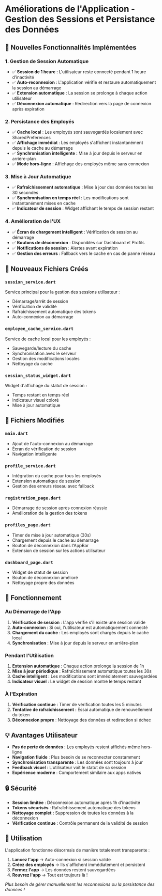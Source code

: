 # Améliorations de l'Application - Gestion des Sessions et Persistance des Données

## 🚀 Nouvelles Fonctionnalités Implémentées

### 1. **Gestion de Session Automatique** 
- ✅ **Session de 1 heure** : L'utilisateur reste connecté pendant 1 heure d'inactivité
- ✅ **Auto-reconnexion** : L'application vérifie et restaure automatiquement la session au démarrage
- ✅ **Extension automatique** : La session se prolonge à chaque action utilisateur
- ✅ **Déconnexion automatique** : Redirection vers la page de connexion après expiration

### 2. **Persistance des Employés**
- ✅ **Cache local** : Les employés sont sauvegardés localement avec SharedPreferences
- ✅ **Affichage immédiat** : Les employés s'affichent instantanément depuis le cache au démarrage
- ✅ **Synchronisation intelligente** : Mise à jour depuis le serveur en arrière-plan
- ✅ **Mode hors-ligne** : Affichage des employés même sans connexion

### 3. **Mise à Jour Automatique**
- ✅ **Rafraîchissement automatique** : Mise à jour des données toutes les 30 secondes
- ✅ **Synchronisation en temps réel** : Les modifications sont instantanément mises en cache
- ✅ **Indicateur de session** : Widget affichant le temps de session restant

### 4. **Amélioration de l'UX**
- ✅ **Écran de chargement intelligent** : Vérification de session au démarrage
- ✅ **Boutons de déconnexion** : Disponibles sur Dashboard et Profils
- ✅ **Notifications de session** : Alertes avant expiration
- ✅ **Gestion des erreurs** : Fallback vers le cache en cas de panne réseau

## 📁 Nouveaux Fichiers Créés

### `session_service.dart`
Service principal pour la gestion des sessions utilisateur :
- Démarrage/arrêt de session
- Vérification de validité
- Rafraîchissement automatique des tokens
- Auto-connexion au démarrage

### `employee_cache_service.dart`
Service de cache local pour les employés :
- Sauvegarde/lecture du cache
- Synchronisation avec le serveur
- Gestion des modifications locales
- Nettoyage du cache

### `session_status_widget.dart`
Widget d'affichage du statut de session :
- Temps restant en temps réel
- Indicateur visuel coloré
- Mise à jour automatique

## 🔧 Fichiers Modifiés

### `main.dart`
- Ajout de l'auto-connexion au démarrage
- Écran de vérification de session
- Navigation intelligente

### `profile_service.dart`
- Intégration du cache pour tous les employés
- Extension automatique de session
- Gestion des erreurs réseau avec fallback

### `registration_page.dart`
- Démarrage de session après connexion réussie
- Amélioration de la gestion des tokens

### `profiles_page.dart`
- Timer de mise à jour automatique (30s)
- Chargement depuis le cache au démarrage
- Bouton de déconnexion dans l'AppBar
- Extension de session sur les actions utilisateur

### `dashboard_page.dart`
- Widget de statut de session
- Bouton de déconnexion amélioré
- Nettoyage propre des données

## 🎯 Fonctionnement

### Au Démarrage de l'App
1. **Vérification de session** : L'app vérifie s'il existe une session valide
2. **Auto-connexion** : Si oui, l'utilisateur est automatiquement connecté
3. **Chargement du cache** : Les employés sont chargés depuis le cache local
4. **Synchronisation** : Mise à jour depuis le serveur en arrière-plan

### Pendant l'Utilisation
1. **Extension automatique** : Chaque action prolonge la session de 1h
2. **Mise à jour périodique** : Rafraîchissement automatique toutes les 30s
3. **Cache intelligent** : Les modifications sont immédiatement sauvegardées
4. **Indicateur visuel** : Le widget de session montre le temps restant

### À l'Expiration
1. **Vérification continue** : Timer de vérification toutes les 5 minutes
2. **Tentative de rafraîchissement** : Essai automatique de renouvellement du token
3. **Déconnexion propre** : Nettoyage des données et redirection si échec

## 💡 Avantages Utilisateur

- **Pas de perte de données** : Les employés restent affichés même hors-ligne
- **Navigation fluide** : Plus besoin de se reconnecter constamment
- **Synchronisation transparente** : Les données sont toujours à jour
- **Feedback visuel** : L'utilisateur voit le statut de sa session
- **Expérience moderne** : Comportement similaire aux apps natives

## 🔒 Sécurité

- **Session limitée** : Déconnexion automatique après 1h d'inactivité
- **Tokens sécurisés** : Rafraîchissement automatique des tokens
- **Nettoyage complet** : Suppression de toutes les données à la déconnexion
- **Vérification continue** : Contrôle permanent de la validité de session

## 🚀 Utilisation

L'application fonctionne désormais de manière totalement transparente :
1. **Lancez l'app** → Auto-connexion si session valide
2. **Créez des employés** → Ils s'affichent immédiatement et persistent
3. **Fermez l'app** → Les données restent sauvegardées
4. **Rouvrez l'app** → Tout est toujours là !

*Plus besoin de gérer manuellement les reconnexions ou la persistance des données !*